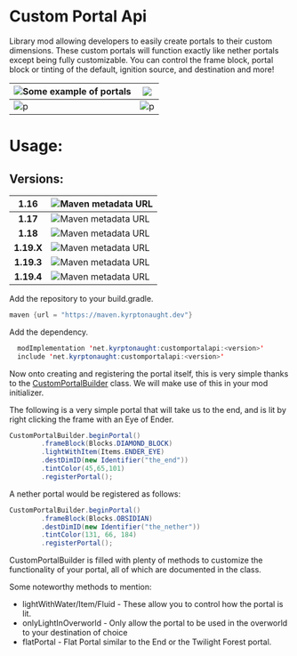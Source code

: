 # Custom Portal Api
Library mod allowing developers to easily create portals to their custom dimensions. These custom portals will function exactly like nether portals except being fully customizable. You can control the frame block, portal block or tinting of the default, ignition source, and destination and more!

|![Some example of portals](https://raw.githubusercontent.com/kyrptonaught/customportalapi/main/images/2020-10-05_04.02.08.png)| ![](https://raw.githubusercontent.com/kyrptonaught/customportalapi/main/images/2020-11-11_15.01.14.png) |
|----------------------------|--|
|     ![p](https://raw.githubusercontent.com/kyrptonaught/customportalapi/main/images/2020-11-15_17.06.44.png)                       |![p](https://raw.githubusercontent.com/kyrptonaught/customportalapi/main/images/2020-11-15_17.07.38.png)  |

# Usage: 
## Versions: 
| **1.16** |![Maven metadata URL](https://img.shields.io/maven-metadata/v?metadataUrl=https%3A%2F%2Fs3.us-east-2.amazonaws.com%2Fmaven.kyrptonaught.dev%2Fnet%2Fkyrptonaught%2Fcustomportalapi%2Fmaven-metadata.xml&style=for-the-badge&versionSuffix=1.16)|
|:--:|:--|
| **1.17** |![Maven metadata URL](https://img.shields.io/maven-metadata/v?metadataUrl=https%3A%2F%2Fs3.us-east-2.amazonaws.com%2Fmaven.kyrptonaught.dev%2Fnet%2Fkyrptonaught%2Fcustomportalapi%2Fmaven-metadata.xml&style=for-the-badge&versionSuffix=1.17)|
| **1.18** |![Maven metadata URL](https://img.shields.io/maven-metadata/v?metadataUrl=https%3A%2F%2Fs3.us-east-2.amazonaws.com%2Fmaven.kyrptonaught.dev%2Fnet%2Fkyrptonaught%2Fcustomportalapi%2Fmaven-metadata.xml&style=for-the-badge&versionSuffix=-1.18)|
| **1.19.X** |![Maven metadata URL](https://img.shields.io/maven-metadata/v?metadataUrl=https%3A%2F%2Fs3.us-east-2.amazonaws.com%2Fmaven.kyrptonaught.dev%2Fnet%2Fkyrptonaught%2Fcustomportalapi%2Fmaven-metadata.xml&style=for-the-badge&versionSuffix=-1.19.X)|
| **1.19.3** |![Maven metadata URL](https://img.shields.io/maven-metadata/v?metadataUrl=https%3A%2F%2Fs3.us-east-2.amazonaws.com%2Fmaven.kyrptonaught.dev%2Fnet%2Fkyrptonaught%2Fcustomportalapi%2Fmaven-metadata.xml&style=for-the-badge&versionSuffix=-1.19.3)|
| **1.19.4** |![Maven metadata URL](https://img.shields.io/maven-metadata/v?metadataUrl=https%3A%2F%2Fs3.us-east-2.amazonaws.com%2Fmaven.kyrptonaught.dev%2Fnet%2Fkyrptonaught%2Fcustomportalapi%2Fmaven-metadata.xml&style=for-the-badge&versionSuffix=-1.19.4)|

Add the repository to your build.gradle.
```java
maven {url = "https://maven.kyrptonaught.dev"}
  ```
Add the dependency. 
```java
  modImplementation 'net.kyrptonaught:customportalapi:<version>'
  include 'net.kyrptonaught:customportalapi:<version>'
  ```

Now onto creating and registering the portal itself, this is very simple thanks to the [CustomPortalBuilder](https://github.com/kyrptonaught/customportalapi/blob/1.17/src/main/java/net/kyrptonaught/customportalapi/api/CustomPortalBuilder.java) class. We will make use of this in your mod initializer.

The following is a very simple portal that will take us to the end, and is lit by right clicking the frame with an Eye of Ender.
```java
CustomPortalBuilder.beginPortal()  
        .frameBlock(Blocks.DIAMOND_BLOCK)  
        .lightWithItem(Items.ENDER_EYE)  
        .destDimID(new Identifier("the_end"))  
        .tintColor(45,65,101)  
        .registerPortal();
  ```

A nether portal would be registered as follows: 
```java
CustomPortalBuilder.beginPortal()  
        .frameBlock(Blocks.OBSIDIAN)  
        .destDimID(new Identifier("the_nether"))  
        .tintColor(131, 66, 184)  
        .registerPortal();
  ```

CustomPortalBuilder is filled with plenty of methods to customize the functionality of your portal, all of which are documented in the class.

Some noteworthy methods to mention:

 - lightWithWater/Item/Fluid - These allow you to control how the portal is lit. 
 - onlyLightInOverworld - Only allow the portal to be used in the overworld to your destination of choice
 - flatPortal - Flat Portal similar to the End or the Twilight Forest portal.
